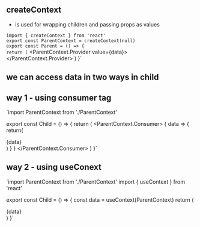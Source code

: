 
## createContext 
- is used for wrapping children and passing props as values 

`import { createContext } from 'react'`\
`export const ParentContext = createContext(null)`\
`export const Parent = () => {`\
    `return (`
        <ParentContext.Provider value={data}>
        <Child/>
        </ParentContext.Provider>
    )
}`



## we can access data in two ways in child

## way 1 - using consumer tag

`import ParentContext from './ParentContext'

export const Child = () => {
   return (
    <ParentContext.Consumer>
      {
        data => {
            return(
                <div>{data}</div>
            )
        }
      }
    </ParentContext.Consumer>
   )
}`

## way 2 - using useConext


`import ParentContext from './ParentContext'
 import { useContext } from 'react'

 export const Child = () => {
    const data = useContext(ParentContext)
    return (
     <div>{data}</div> 
    )
 }`
